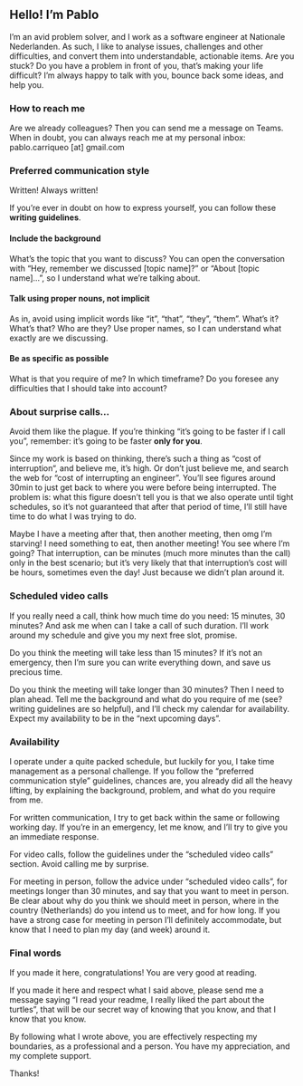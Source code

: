 ## Hello! I’m Pablo

I’m an avid problem solver, and I work as a software engineer at Nationale Nederlanden. As such, I like to analyse issues, challenges and other difficulties, and convert them into understandable, actionable items.
Are you stuck? Do you have a problem in front of you, that’s making your life difficult? I’m always happy to talk with you, bounce back some ideas, and help you.

### How to reach me
Are we already colleagues? Then you can send me a message on Teams.
When in doubt, you can always reach me at my personal inbox: pablo.carriqueo [at] gmail.com

### Preferred communication style
Written! Always written!

If you’re ever in doubt on how to express yourself, you can follow these **writing guidelines**.

#### Include the background
What’s the topic that you want to discuss? You can open the conversation with “Hey, remember we discussed [topic name]?” or “About [topic name]…”, so I understand what we’re talking about.

#### Talk using proper nouns, not implicit
As in, avoid using implicit words like “it”, “that”, “they”, “them”. What’s it? What’s that? Who are they? Use proper names, so I can understand what exactly are we discussing.

#### Be as specific as possible
What is that you require of me? In which timeframe? Do you foresee any difficulties that I should take into account?

### About surprise calls…
Avoid them like the plague. If you’re thinking “it’s going to be faster if I call you”, remember: it’s going to be faster **only for you**.

Since my work is based on thinking, there’s such a thing as “cost of interruption“, and believe me, it’s high. Or don’t just believe me, and search the web for “cost of interrupting an engineer”. You’ll see figures around 30min to just get back to where you were before being interrupted. The problem is: what this figure doesn’t tell you is that we also operate until tight schedules, so it’s not guaranteed that after that period of time, I’ll still have time to do what I was trying to do.

Maybe I have a meeting after that, then another meeting, then omg I’m starving! I need something to eat, then another meeting! You see where I’m going? That interruption, can be minutes (much more minutes than the call) only in the best scenario; but it’s very likely that that interruption’s cost will be hours, sometimes even the day! Just because we didn’t plan around it.

### Scheduled video calls
If you really need a call, think how much time do you need: 15 minutes, 30 minutes? And ask me when can I take a call of such duration. I’ll work around my schedule and give you my next free slot, promise.

Do you think the meeting will take less than 15 minutes? If it’s not an emergency, then I’m sure you can write everything down, and save us precious time.

Do you think the meeting will take longer than 30 minutes? Then I need to plan ahead. Tell me the background and what do you require of me (see? writing guidelines are so helpful), and I’ll check my calendar for availability. Expect my availability to be in the “next upcoming days”.

### Availability
I operate under a quite packed schedule, but luckily for you, I take time management as a personal challenge. If you follow the “preferred communication style” guidelines, chances are, you already did all the heavy lifting, by explaining the background, problem, and what do you require from me.

For written communication, I try to get back within the same or following working day. If you’re in an emergency, let me know, and I’ll try to give you an immediate response.

For video calls, follow the guidelines under the “scheduled video calls” section. Avoid calling me by surprise.

For meeting in person, follow the advice under “scheduled video calls”, for meetings longer than 30 minutes, and say that you want to meet in person. Be clear about why do you think we should meet in person, where in the country (Netherlands) do you intend us to meet, and for how long. If you have a strong case for meeting in person I’ll definitely accommodate, but know that I need to plan my day (and week) around it.

### Final words
If you made it here, congratulations! You are very good at reading.

If you made it here and respect what I said above, please send me a message saying “I read your readme, I really liked the part about the turtles”, that will be our secret way of knowing that you know, and that I know that you know.

By following what I wrote above, you are effectively respecting my boundaries, as a professional and a person. You have my appreciation, and my complete support.

Thanks!

<!--
**blitten/blitten** is a ✨ _special_ ✨ repository because its `README.md` (this file) appears on your GitHub profile.

Here are some ideas to get you started:

- 🔭 I’m currently working on ...
- 🌱 I’m currently learning ...
- 👯 I’m looking to collaborate on ...
- 🤔 I’m looking for help with ...
- 💬 Ask me about ...
- 📫 How to reach me: ...
- 😄 Pronouns: ...
- ⚡ Fun fact: ...
-->
